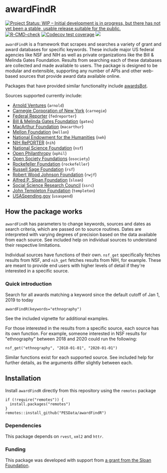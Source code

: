 # awardFindR
<!-- badges: start -->
[![Project Status: WIP – Initial development is in progress, but there has not yet been a stable, usable release suitable for the public.](https://www.repostatus.org/badges/latest/wip.svg)](https://www.repostatus.org/#wip)
[![R-CMD-check](https://github.com/PESData/awardFindR/workflows/R-CMD-check/badge.svg)](https://github.com/PESData/awardFindR/actions)
[![Codecov test coverage](https://codecov.io/gh/PESData/awardFindR/branch/master/graph/badge.svg)](https://codecov.io/gh/PESData/awardFindR?branch=master)
[![](https://badges.ropensci.org/432_status.svg)](https://github.com/ropensci/software-review/issues/432)
<!-- badges: end -->

`awardFindR` is a framework that scrapes and searches a variety of grant and award databases for specific keywords. These include major US federal agencies like NSF and NIH as well as private organizations like the Bill & Melinda Gates Foundation. Results from searching each of these databases are collected and made available to users. The package is designed to be modular and extensible, supporting any number of APIs and other web-based sources that provide award data available online.

Packages that have provided similar functionality include [awardsBot](https://github.com/NCEAS/awards-bot).

Sources supported currently include:

- [Arnold Ventures](https://www.arnoldventures.org/grants-search) (`arnold`)
- [Carnegie Corporation of New York](https://www.carnegie.org/grants/grants-database/) (`carnegie`)
- [Federal Reporter](https://federalreporter.nih.gov/) (`fedreporter`)
- [Bill & Melinda Gates Foundation](https://www.gatesfoundation.org/) (`gates`)
- [MacArthur Foundation](https://www.macfound.org/grants/) (`macarthur`)
- [Mellon Foundation](https://mellon.org/grants/grants-database/advanced-search/) (`mellon`)
- [National Endowment for the Humanities](https://securegrants.neh.gov/publicquery/main.aspx) (`neh`)
- [NIH RePORTER](https://projectreporter.nih.gov/reporter.cfm) (`nih`)
- [National Science Foundation](https://nsf.gov/awardsearch/) (`nsf`)
- [Open Philanthropy](https://www.openphilanthropy.org/giving/grants) (`ophil`)
- [Open Society Foundations](https://www.opensocietyfoundations.org/grants/past) (`osociety`)
- [Rockefeller Foundation](https://www.rockefellerfoundation.org/) (`rockefeller`)
- [Russell Sage Foundation](https://www.russellsage.org) (`rsf`)
- [Robert Wood Johnson Foundation](https://www.rwjf.org/en/how-we-work/grants-explorer.html) (`rwjf`)
- [Alfred P. Sloan Foundation](https://sloan.org/grants-database) (`sloan`)
- [Social Science Research Council](https://www.ssrc.org) (`ssrc`)
- [John Templeton Foundation](https://www.templeton.org/grants/grant-database) (`templeton`)
- [USASpending.gov](https://www.usaspending.gov/search) (`usaspend`)

## How the package works

`awardFindR` has parameters to change keywords, sources and dates as search criteria, which are passed on to source routines. Dates are interpreted with varying degrees of precision based on the data available from each source. See included help on individual sources to understand their respective limitations.

Individual sources have functions of their own. `nsf_get` specifically fetches results from NSF, and `nih_get` fetches results from NIH, for example. These are meant to provide end users with higher levels of detail if they're interested in a specific source.

### Quick introduction

Search for all awards matching a keyword since the default cutoff of Jan 1, 2019 to today

```
awardFindR(keywords="ethnography")
```

See the included vignette for additional examples.

For those interested in the results from a specific source, each source has its own function. For example, someone interested in NSF results for "ethnography" between 2018 and 2020 could run the following:

```
nsf_get("ethnography", "2018-01-01", "2020-01-01")
```

Similar functions exist for each supported source. See included help for further details, as the arguments differ slightly between each.

## Installation
Install `awardFindR` directly from this repository using the `remotes` package
```
if (!require("remotes")) {
  install.packages("remotes")
}
remotes::install_github("PESData/awardFindR")
```
### Dependencies

This package depends on `rvest`, `xml2` and `httr`.

### Funding

This package was developed with support from [a grant from the Sloan Foundation](https://sloan.org/grant-detail/8725).
